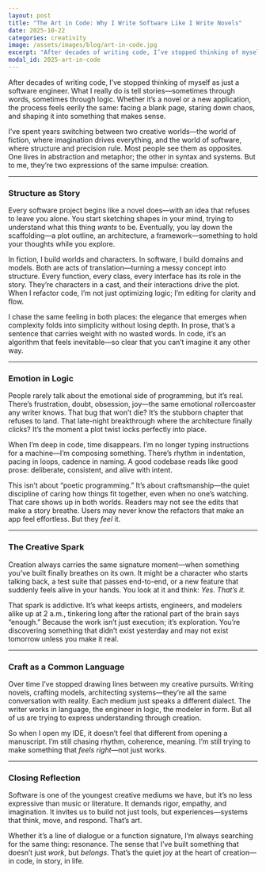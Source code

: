 ```yaml
---
layout: post
title: "The Art in Code: Why I Write Software Like I Write Novels"
date: 2025-10-22
categories: creativity
image: /assets/images/blog/art-in-code.jpg
excerpt: "After decades of writing code, I’ve stopped thinking of myself as just a software engineer. What I really do is tell stories—sometimes through words, sometimes through logic."
modal_id: 2025-art-in-code
---
```


After decades of writing code, I’ve stopped thinking of myself as just a software engineer. What I really do is tell stories—sometimes through words, sometimes through logic. Whether it’s a novel or a new application, the process feels eerily the same: facing a blank page, staring down chaos, and shaping it into something that makes sense.

I’ve spent years switching between two creative worlds—the world of fiction, where imagination drives everything, and the world of software, where structure and precision rule. Most people see them as opposites. One lives in abstraction and metaphor; the other in syntax and systems. But to me, they’re two expressions of the same impulse: creation.

---

### Structure as Story

Every software project begins like a novel does—with an idea that refuses to leave you alone. You start sketching shapes in your mind, trying to understand what this thing *wants* to be. Eventually, you lay down the scaffolding—a plot outline, an architecture, a framework—something to hold your thoughts while you explore.

In fiction, I build worlds and characters. In software, I build domains and models. Both are acts of translation—turning a messy concept into structure. Every function, every class, every interface has its role in the story. They’re characters in a cast, and their interactions drive the plot. When I refactor code, I’m not just optimizing logic; I’m editing for clarity and flow.

I chase the same feeling in both places: the elegance that emerges when complexity folds into simplicity without losing depth. In prose, that’s a sentence that carries weight with no wasted words. In code, it’s an algorithm that feels inevitable—so clear that you can’t imagine it any other way.

---

### Emotion in Logic

People rarely talk about the emotional side of programming, but it’s real. There’s frustration, doubt, obsession, joy—the same emotional rollercoaster any writer knows. That bug that won’t die? It’s the stubborn chapter that refuses to land. That late-night breakthrough where the architecture finally clicks? It’s the moment a plot twist locks perfectly into place.

When I’m deep in code, time disappears. I’m no longer typing instructions for a machine—I’m composing something. There’s rhythm in indentation, pacing in loops, cadence in naming. A good codebase reads like good prose: deliberate, consistent, and alive with intent.

This isn’t about “poetic programming.” It’s about craftsmanship—the quiet discipline of caring how things fit together, even when no one’s watching. That care shows up in both worlds. Readers may not see the edits that make a story breathe. Users may never know the refactors that make an app feel effortless. But they *feel* it.

---

### The Creative Spark

Creation always carries the same signature moment—when something you’ve built finally breathes on its own. It might be a character who starts talking back, a test suite that passes end-to-end, or a new feature that suddenly feels alive in your hands. You look at it and think: *Yes. That’s it.*

That spark is addictive. It’s what keeps artists, engineers, and modelers alike up at 2 a.m., tinkering long after the rational part of the brain says “enough.” Because the work isn’t just execution; it’s exploration. You’re discovering something that didn’t exist yesterday and may not exist tomorrow unless you make it real.

---

### Craft as a Common Language

Over time I’ve stopped drawing lines between my creative pursuits. Writing novels, crafting models, architecting systems—they’re all the same conversation with reality. Each medium just speaks a different dialect. The writer works in language, the engineer in logic, the modeler in form. But all of us are trying to express understanding through creation.

So when I open my IDE, it doesn’t feel that different from opening a manuscript. I’m still chasing rhythm, coherence, meaning. I’m still trying to make something that *feels right*—not just works.

---

### Closing Reflection

Software is one of the youngest creative mediums we have, but it’s no less expressive than music or literature. It demands rigor, empathy, and imagination. It invites us to build not just tools, but experiences—systems that think, move, and respond. That’s art.

Whether it’s a line of dialogue or a function signature, I’m always searching for the same thing: resonance. The sense that I’ve built something that doesn’t just *work*, but *belongs*. That’s the quiet joy at the heart of creation—in code, in story, in life.
